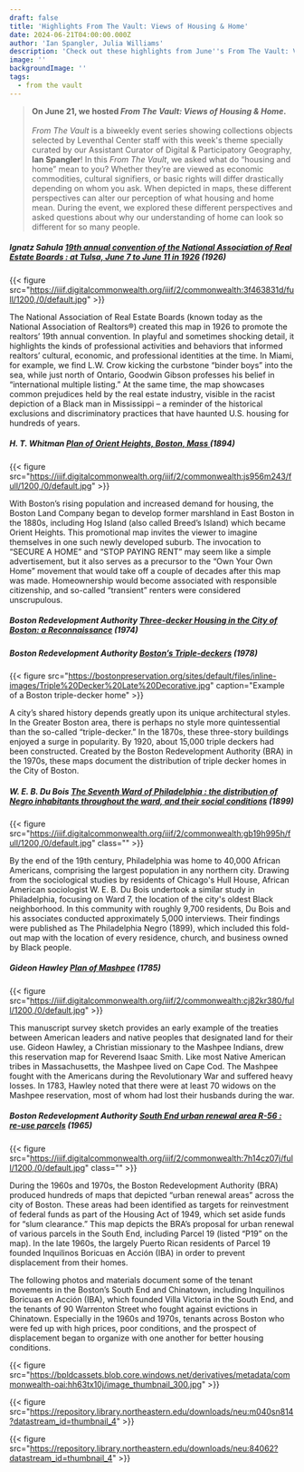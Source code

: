 ```yaml
---
draft: false
title: 'Highlights From The Vault: Views of Housing & Home'
date: 2024-06-21T04:00:00.000Z
author: 'Ian Spangler, Julia Williams'
description: 'Check out these highlights from June''s From The Vault: Views of Housing & Home'
image: ''
backgroundImage: ''
tags:
  - from the vault
---
```


> **On June 21, we hosted *From The Vault: Views of Housing & Home*.**\
> \
> *From The Vault* is a biweekly event series showing collections objects selected by Leventhal Center staff with this week's theme specially curated by our Assistant Curator of Digital & Participatory Geography, **Ian Spangler**! In this *From The Vault*, we asked what do “housing and home” mean to you? Whether they’re are viewed as economic commodities, cultural signifiers, or basic rights will differ drastically depending on whom you ask. When depicted in maps, these different perspectives can alter our perception of what housing and home mean. During the event, we explored these different perspectives and asked questions about why our understanding of home can look so different for so many people.

##### **Ignatz Sahula** *[19th annual convention of the National Association of Real Estate Boards : at Tulsa, June 7 to June 11 in 1926](https://collections.leventhalmap.org/search/commonwealth:3f4638304)* (1926)

{{< figure src="https://iiif.digitalcommonwealth.org/iiif/2/commonwealth:3f463831d/full/1200,/0/default.jpg" >}}

The National Association of Real Estate Boards (known today as the National Association of Realtors®) created this map in 1926 to promote the realtors’ 19th annual convention. In playful and sometimes shocking detail, it highlights the kinds of professional activities and behaviors that informed realtors’ cultural, economic, and professional identities at the time. In Miami, for example, we find L.W. Crow kicking the curbstone “binder boys” into the sea, while just north of Ontario, Goodwin Gibson professes his belief in “international multiple listing.” At the same time, the map showcases common prejudices held by the real estate industry, visible in the racist depiction of a Black man in Mississippi – a reminder of the historical exclusions and discriminatory practices that have haunted U.S. housing for hundreds of years.

##### **H. T. Whitman** *[Plan of Orient Heights, Boston, Mass ](https://collections.leventhalmap.org/search/commonwealth:js956m23t)*(1894)

{{< figure src="https://iiif.digitalcommonwealth.org/iiif/2/commonwealth:js956m243/full/1200,/0/default.jpg" >}}

With Boston’s rising population and increased demand for housing, the Boston Land Company began to develop former marshland in East Boston in the 1880s, including Hog Island (also called Breed’s Island) which became Orient Heights. This promotional map invites the viewer to imagine themselves in one such newly developed suburb. The invocation to “SECURE A HOME” and “STOP PAYING RENT” may seem like a simple advertisement, but it also serves as a precursor to the “Own Your Own Home” movement that would take off a couple of decades after this map was made. Homeownership would become associated with responsible citizenship, and so-called “transient” renters were considered unscrupulous.

##### Boston Redevelopment Authority [Three-decker Housing in the City of Boston: a Reconnaissance](https://bpl.bibliocommons.com/v2/record/S75C1034616) (1974)

##### Boston Redevelopment Authority [Boston’s Triple-deckers](https://bpl.bibliocommons.com/v2/record/S75C1022180) (1978)

{{< figure src="https://bostonpreservation.org/sites/default/files/inline-images/Triple%20Decker%20Late%20Decorative.jpg" caption="Example of a Boston triple-decker home" >}}

A city’s shared history depends greatly upon its unique architectural styles. In the Greater Boston area, there is perhaps no style more quintessential than the so-called “triple-decker.” In the 1870s, these three-story buildings enjoyed a surge in popularity. By 1920, about 15,000 triple deckers had been constructed. Created by the Boston Redevelopment Authority (BRA) in the 1970s, these maps document the distribution of triple decker homes in the City of Boston. 

##### W. E. B. Du Bois [The Seventh Ward of Philadelphia : the distribution of Negro inhabitants throughout the ward, and their social conditions](https://collections.leventhalmap.org/search/commonwealth:gb19h9947) (1899)

{{< figure src="https://iiif.digitalcommonwealth.org/iiif/2/commonwealth:gb19h995h/full/1200,/0/default.jpg" class="" >}}

By the end of the 19th century, Philadelphia was home to 40,000 African Americans, comprising the largest population in any northern city. Drawing from the sociological studies by residents of Chicago's Hull House, African American sociologist W. E. B. Du Bois undertook a similar study in Philadelphia, focusing on Ward 7, the location of the city's oldest Black neighborhood. In this community with roughly 9,700 residents, Du Bois and his associates conducted approximately 5,000 interviews. Their findings were published as The Philadelphia Negro (1899), which included this fold-out map with the location of every residence, church, and business owned by Black people.

##### Gideon Hawley [Plan of Mashpee](https://collections.leventhalmap.org/search/commonwealth:cj82kr37q) (1785)

{{< figure src="https://iiif.digitalcommonwealth.org/iiif/2/commonwealth:cj82kr380/full/1200,/0/default.jpg" >}}

This manuscript survey sketch provides an early example of the treaties between American leaders and native peoples that designated land for their use. Gideon Hawley, a Christian missionary to the Mashpee Indians, drew this reservation map for Reverend Isaac Smith. Like most Native American tribes in Massachusetts, the Mashpee lived on Cape Cod. The Mashpee fought with the Americans during the Revolutionary War and suffered heavy losses. In 1783, Hawley noted that there were at least 70 widows on the Mashpee reservation, most of whom had lost their husbands during the war.

##### Boston Redevelopment Authority [South End urban renewal area R-56](https://collections.leventhalmap.org/search/commonwealth:7h14cz068)[ : re-use parcels](https://collections.leventhalmap.org/search/commonwealth:7h14cz068) (1965)

{{< figure src="https://iiif.digitalcommonwealth.org/iiif/2/commonwealth:7h14cz07j/full/1200,/0/default.jpg" class="" >}}

During the 1960s and 1970s, the Boston Redevelopment Authority (BRA) produced hundreds of maps that depicted “urban renewal areas” across the city of Boston. These areas had been identified as targets for reinvestment of federal funds as part of the Housing Act of 1949, which set aside funds for “slum clearance.” This map depicts the BRA’s proposal for urban renewal of various parcels in the South End, including Parcel 19 (listed “P19” on the map). In the late 1960s, the largely Puerto Rican residents of Parcel 19 founded Inquilinos Boricuas en Acción (IBA) in order to prevent displacement from their homes.

The following photos and materials document some of the tenant movements in the Boston’s South End and Chinatown, including Inquilinos Boricuas en Acción (IBA), which founded Villa Victoria in the South End, and the tenants of 90 Warrenton Street who fought against evictions in Chinatown. Especially in the 1960s and 1970s, tenants across Boston who were fed up with high prices, poor conditions, and the prospect of displacement began to organize with one another for better housing conditions.

{{< figure src="https://bpldcassets.blob.core.windows.net/derivatives/metadata/commonwealth-oai:hh63tx10j/image_thumbnail_300.jpg" >}}

{{< figure src="https://repository.library.northeastern.edu/downloads/neu:m040sn814?datastream_id=thumbnail_4" >}}

{{< figure src="https://repository.library.northeastern.edu/downloads/neu:84062?datastream_id=thumbnail_4" >}}
